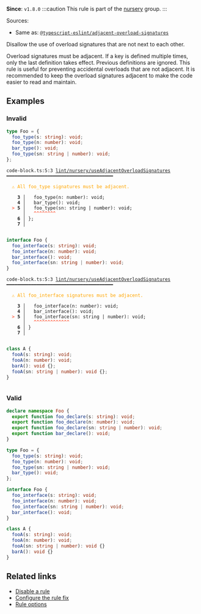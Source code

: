 **Since**: `v1.8.0`
:::caution
This rule is part of the [nursery](/linter/rules/#nursery) group.
:::

Sources: 
- Same as: <a href="https://typescript-eslint.io/rules/adjacent-overload-signatures" target="_blank"><code>@typescript-eslint/adjacent-overload-signatures</code></a>

Disallow the use of overload signatures that are not next to each other.

Overload signatures must be adjacent.
If a key is defined multiple times, only the last definition takes effect. Previous definitions are ignored.
This rule is useful for preventing accidental overloads that are not adjacent.
It is recommended to keep the overload signatures adjacent to make the code easier to read and maintain.

## Examples

### Invalid

```ts
type Foo = {
  foo_type(s: string): void;
  foo_type(n: number): void;
  bar_type(): void;
  foo_type(sn: string | number): void;
};
```

<pre class="language-text"><code class="language-text">code-block.ts:5:3 <a href="https://biomejs.dev/linter/rules/use-adjacent-overload-signatures">lint/nursery/useAdjacentOverloadSignatures</a> ━━━━━━━━━━━━━━━━━━━━━━━━━━━━━━━━━━━━━━━<br /><br /><strong><span style="color: Orange;">  </span></strong><strong><span style="color: Orange;">⚠</span></strong> <span style="color: Orange;">All foo_type signatures must be adjacent.</span><br />  <br />    <strong>3 │ </strong>  foo_type(n: number): void;<br />    <strong>4 │ </strong>  bar_type(): void;<br /><strong><span style="color: Tomato;">  </span></strong><strong><span style="color: Tomato;">&gt;</span></strong> <strong>5 │ </strong>  foo_type(sn: string | number): void;<br />   <strong>   │ </strong>  <strong><span style="color: Tomato;">^</span></strong><strong><span style="color: Tomato;">^</span></strong><strong><span style="color: Tomato;">^</span></strong><strong><span style="color: Tomato;">^</span></strong><strong><span style="color: Tomato;">^</span></strong><strong><span style="color: Tomato;">^</span></strong><strong><span style="color: Tomato;">^</span></strong><strong><span style="color: Tomato;">^</span></strong><br />    <strong>6 │ </strong>};<br />    <strong>7 │ </strong><br />  <br /></code></pre>

```ts
interface Foo {
  foo_interface(s: string): void;
  foo_interface(n: number): void;
  bar_interface(): void;
  foo_interface(sn: string | number): void;
}
```

<pre class="language-text"><code class="language-text">code-block.ts:5:3 <a href="https://biomejs.dev/linter/rules/use-adjacent-overload-signatures">lint/nursery/useAdjacentOverloadSignatures</a> ━━━━━━━━━━━━━━━━━━━━━━━━━━━━━━━━━━━━━━━<br /><br /><strong><span style="color: Orange;">  </span></strong><strong><span style="color: Orange;">⚠</span></strong> <span style="color: Orange;">All foo_interface signatures must be adjacent.</span><br />  <br />    <strong>3 │ </strong>  foo_interface(n: number): void;<br />    <strong>4 │ </strong>  bar_interface(): void;<br /><strong><span style="color: Tomato;">  </span></strong><strong><span style="color: Tomato;">&gt;</span></strong> <strong>5 │ </strong>  foo_interface(sn: string | number): void;<br />   <strong>   │ </strong>  <strong><span style="color: Tomato;">^</span></strong><strong><span style="color: Tomato;">^</span></strong><strong><span style="color: Tomato;">^</span></strong><strong><span style="color: Tomato;">^</span></strong><strong><span style="color: Tomato;">^</span></strong><strong><span style="color: Tomato;">^</span></strong><strong><span style="color: Tomato;">^</span></strong><strong><span style="color: Tomato;">^</span></strong><strong><span style="color: Tomato;">^</span></strong><strong><span style="color: Tomato;">^</span></strong><strong><span style="color: Tomato;">^</span></strong><strong><span style="color: Tomato;">^</span></strong><strong><span style="color: Tomato;">^</span></strong><br />    <strong>6 │ </strong>}<br />    <strong>7 │ </strong><br />  <br /></code></pre>

```ts
class A {
  fooA(s: string): void;
  fooA(n: number): void;
  barA(): void {};
  fooA(sn: string | number): void {};
}
```

<pre class="language-text"><code class="language-text"></code></pre>

### Valid

```ts
declare namespace Foo {
  export function foo_declare(s: string): void;
  export function foo_declare(n: number): void;
  export function foo_declare(sn: string | number): void;
  export function bar_declare(): void;
}
```

```ts
type Foo = {
  foo_type(s: string): void;
  foo_type(n: number): void;
  foo_type(sn: string | number): void;
  bar_type(): void;
};
```

```ts
interface Foo {
  foo_interface(s: string): void;
  foo_interface(n: number): void;
  foo_interface(sn: string | number): void;
  bar_interface(): void;
}
```

```ts
class A {
  fooA(s: string): void;
  fooA(n: number): void;
  fooA(sn: string | number): void {}
  barA(): void {}
}
```

## Related links

- [Disable a rule](/linter/#disable-a-lint-rule)
- [Configure the rule fix](/linter#configure-the-rule-fix)
- [Rule options](/linter/#rule-options)
